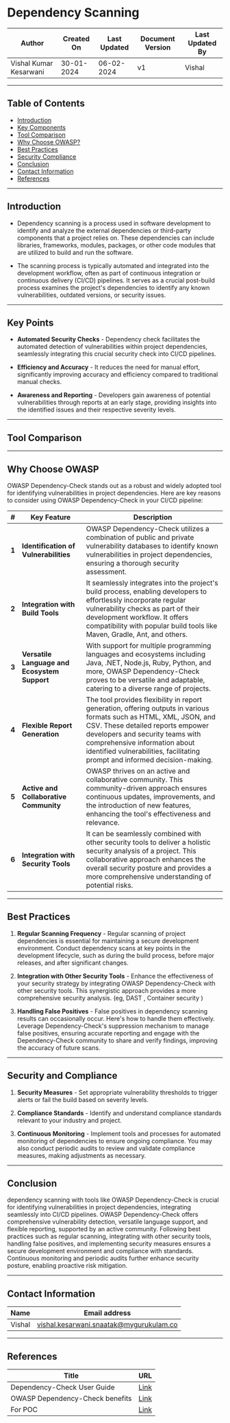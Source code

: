 
# Dependency Scanning
| Author                 | Created On | Last Updated | Document Version | Last Updated By |
| ---------------------- | ---------- | ------------ | ---------------- | --------------- |
| Vishal Kumar Kesarwani | 30-01-2024 | 06-02-2024   | v1               |  Vishal         |

***
## Table of Contents 
+ [Introduction](#Introduction)
+ [Key Components](#key-points)
+ [Tool Comparison](#tool-comparison)
+ [Why Choose OWASP?](#why-choose-owasp)
+ [Best Practices](#best-practices)
+ [Security Compliance](#Security-and-Compliance)
+ [Conclusion](#Conclusion)
+ [Contact Information](#contact-information)
+ [References](#references)

***
## Introduction

* Dependency scanning is a process used in software development to identify and analyze the external dependencies or third-party components that a project relies on. These dependencies can include libraries, frameworks, modules, packages, or other code modules that are utilized to build and run the software. 

* The scanning process is typically automated and integrated into the development workflow, often as part of continuous integration or continuous delivery (CI/CD) pipelines. It serves as a crucial post-build process examines the project's dependencies to identify any known vulnerabilities, outdated versions, or security issues.

*** 
## Key Points

* **Automated Security Checks** - Dependency check facilitates the automated detection of vulnerabilities within project dependencies, seamlessly integrating this crucial security check into CI/CD pipelines.
  
* **Efficiency and Accuracy** - It reduces the need for manual effort, significantly improving accuracy and efficiency compared to traditional manual checks.
  
* **Awareness and Reporting** - Developers gain awareness of potential vulnerabilities through reports at an early stage, providing insights into the identified issues and their respective severity levels.
***
## Tool Comparison 

***
## Why Choose OWASP

OWASP Dependency-Check stands out as a robust and widely adopted tool for identifying vulnerabilities in project dependencies. Here are key reasons to consider using OWASP Dependency-Check in your CI/CD pipeline:

| #   | Key Feature                                        | Description                                                                                                                |
| --- | -------------------------------------------------- | -------------------------------------------------------------------------------------------------------------------------- |
| **1**   | **Identification of Vulnerabilities**                 | OWASP Dependency-Check utilizes a combination of public and private vulnerability databases to identify known vulnerabilities in project dependencies, ensuring a thorough security assessment. |
| **2**   | **Integration with Build Tools**                     | It seamlessly integrates into the project's build process, enabling developers to effortlessly incorporate regular vulnerability checks as part of their development workflow. It offers compatibility with popular build tools like Maven, Gradle, Ant, and others. |
| **3**   | **Versatile Language and Ecosystem Support**         | With support for multiple programming languages and ecosystems including Java, .NET, Node.js, Ruby, Python, and more, OWASP Dependency-Check proves to be versatile and adaptable, catering to a diverse range of projects. |
| **4**   | **Flexible Report Generation**                        | The tool provides flexibility in report generation, offering outputs in various formats such as HTML, XML, JSON, and CSV. These detailed reports empower developers and security teams with comprehensive information about identified vulnerabilities, facilitating prompt and informed decision-making. |
| **5**   | **Active and Collaborative Community**               | OWASP thrives on an active and collaborative community. This community-driven approach ensures continuous updates, improvements, and the introduction of new features, enhancing the tool's effectiveness and relevance. |
| **6**   | **Integration with Security Tools**                   | It can be seamlessly combined with other security tools to deliver a holistic security analysis of a project. This collaborative approach enhances the overall security posture and provides a more comprehensive understanding of potential risks. |

  
***
## Best Practices

1. **Regular Scanning Frequency** - Regular scanning of project dependencies is essential for maintaining a secure development environment. Conduct dependency scans at key points in the development lifecycle, such as during the build process, before major releases, and after significant changes.
   
2. **Integration with Other Security Tools** - Enhance the effectiveness of your security strategy by integrating OWASP Dependency-Check with other security tools. This synergistic approach provides a more comprehensive security analysis. (eg, DAST , Container security )
   
3. **Handling False Positives** - False positives in dependency scanning results can occasionally occur. Here's how to handle them effectively. Leverage Dependency-Check's suppression mechanism to manage false positives, ensuring accurate reporting and engage with the Dependency-Check community to share and verify findings, improving the accuracy of future scans.

***
## Security and Compliance

1. **Security Measures**  - Set appropriate vulnerability thresholds to trigger alerts or fail the build based on severity levels.
  
2. **Compliance Standards** - Identify and understand compliance standards relevant to your industry and project.
   
3. **Continuous Monitoring** - Implement tools and processes for automated monitoring of dependencies to ensure ongoing compliance. You may also conduct periodic audits to review and validate compliance measures, making adjustments as necessary.

***
## Conclusion
dependency scanning with tools like OWASP Dependency-Check is crucial for identifying vulnerabilities in project dependencies, integrating seamlessly into CI/CD pipelines. OWASP Dependency-Check offers comprehensive vulnerability detection, versatile language support, and flexible reporting, supported by an active community. Following best practices such as regular scanning, integrating with other security tools, handling false positives, and implementing security measures ensures a secure development environment and compliance with standards. Continuous monitoring and periodic audits further enhance security posture, enabling proactive risk mitigation.
***
## Contact Information

| Name | Email address |
| ---- | ------------- |
| Vishal | vishal.kesarwani.snaatak@mygurukulam.co |
***
## References

| Title                                      | URL                                           |
|--------------------------------------------|-----------------------------------------------|
| Dependency-Check User Guide           | [Link](https://jeremylong.github.io/DependencyCheck/)    |
| OWASP Dependency-Check benefits                 | [Link](https://medium.com/@sudheer.barakers/integrate-owasp-dependency-check-in-jenkins-pipeline-748d8aefc2b7) |
| For POC | [Link](https://github.com/avengers-p7/Documentation/blob/main/Application_CI/Design/04-%20Python%20CI%20Checks/Dependency%20Scanning/Dependency%20scanning(Python%20CI%20Checks).md) |




